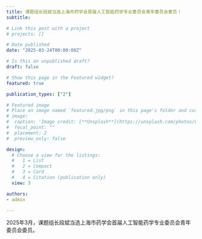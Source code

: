 ```yaml
---
title: 课题组长段斌当选上海市药学会首届人工智能药学专业委员会青年委员会委员！
subtitle: 

# Link this post with a project
# projects: []

# Date published
date: "2025-03-24T00:00:00Z"

# Is this an unpublished draft?
draft: false

# Show this page in the Featured widget?
featured: true

publication_types: ["2"]

# Featured image
# Place an image named `featured.jpg/png` in this page's folder and customize its options here.
# image:
#  caption: 'Image credit: [**Unsplash**](https://unsplash.com/photos/CpkOjOcXdUY)'
#  focal_point: ""
#  placement: 2
#  preview_only: false

design:
  # Choose a view for the listings:
  #   1 = List
  #   2 = Compact
  #   3 = Card
  #   4 = Citation (publication only)
  view: 3

authors:
- admin

---
```


2025年3月，课题组长段斌当选上海市药学会首届人工智能药学专业委员会青年委员会委员。
